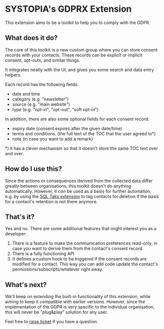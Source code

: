 # SYSTOPIA's GDPRX Extension

This extension aims to be a toolkit to help you to comply with the GDPR.

## What does it do?

The core of this toolkit is a new custom group where you can store consent 
records with your contacts.  These records can be explicit or implicit consent, 
opt-outs, and similar things.

It integrates neatly with the UI, and gives you some search and data entry 
helpers. 

Each record has the following fields:
* date and time
* category (e.g. "newsletter")
* source (e.g. "main website")
* type (e.g. "opt-in", "opt-out", "soft opt-in")

In addition, there are also some optional fields for each consent record:
* expiry date (consent expires after the given date/time)
* terms and conditions. (the full text of the TOC that the user agreed to*)
* note (in case you want to add a remark) 

*) it has a clever mechanism so that it doesn't store the 
same TOC text over and over.

## How do I use this?

Since the actions or consequences derived from the collected data differ 
greatly between organisations, this toolkit doesn't do anything automatically.
However, it *can* be used as a basis for further automation, e.g. by using the 
[SQL Taks extension](https://civicrm.org/extensions/sql-tasks-extension-configurable-recurring-tasks) 
to tag contacts for deletion if the basis for a contact's retention is 
not there anymore.

## That's it?

Yes and no. There are some additional features that might interest you as 
a developer:
1. There is a feature to make the communication preferences read-only, in case you want to derive them from the contact's consent record.
2. There is a fully functioning API
3. It defines a custom hook to be triggered if the consent records are modified for a contact. This way you can add code update the contact's permissions/subscripts/whatever right away.

## What's next?

We'll keep on extending the built-in functionality of this extension, while aiming to keep it compatible 
with earlier versions. However, since the implementation of the GDPR is very 
specific to the individual organisation, this will never be "plug&play" solution for any user.

Feel free to [raise ticket](https://github.com/systopia/de.systopia.gdprx/issues) if you have a question.